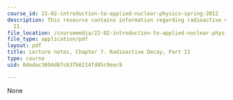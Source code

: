 ```yaml
---
course_id: 22-02-introduction-to-applied-nuclear-physics-spring-2012
description: This resource contains information regarding radioactive decay, part
  II.
file_location: /coursemedia/22-02-introduction-to-applied-nuclear-physics-spring-2012/0dedac3694d87c637b6214fd85c9eec9_MIT22_02S12_lec_ch7.pdf
file_type: application/pdf
layout: pdf
title: Lecture notes, Chapter 7. Radioactive Decay, Part II
type: course
uid: 0dedac3694d87c637b6214fd85c9eec9

---
```

None
